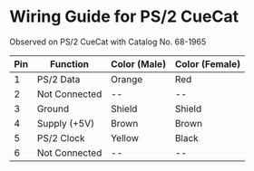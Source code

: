 # Wiring Guide for PS/2 CueCat

Observed on PS/2 CueCat with Catalog No. 68-1965

| Pin | Function      | Color (Male) | Color (Female) |
| --- | ------------- | ------------ | -------------- |
| 1   | PS/2 Data     | Orange       | Red            |
| 2   | Not Connected | --           | --             |
| 3   | Ground        | Shield       | Shield         |
| 4   | Supply (+5V)  | Brown        | Brown          |
| 5   | PS/2 Clock    | Yellow       | Black          |
| 6   | Not Connected | --           | --             |
